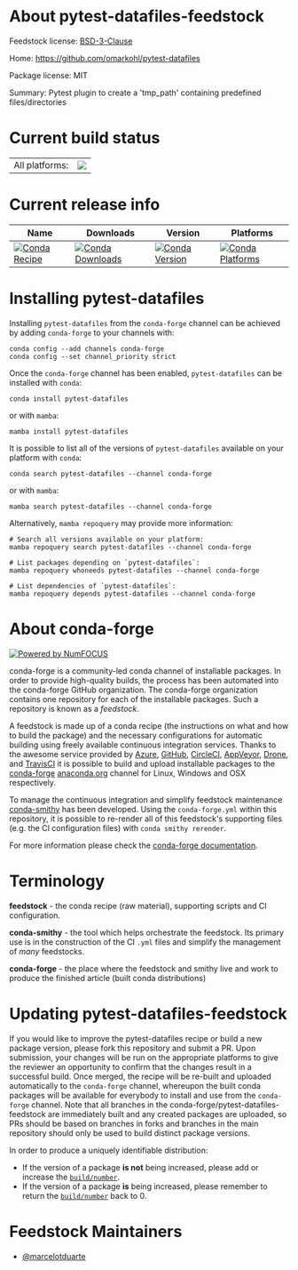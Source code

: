 About pytest-datafiles-feedstock
================================

Feedstock license: [BSD-3-Clause](https://github.com/conda-forge/pytest-datafiles-feedstock/blob/main/LICENSE.txt)

Home: https://github.com/omarkohl/pytest-datafiles

Package license: MIT

Summary: Pytest plugin to create a 'tmp_path' containing predefined files/directories

Current build status
====================


<table><tr><td>All platforms:</td>
    <td>
      <a href="https://dev.azure.com/conda-forge/feedstock-builds/_build/latest?definitionId=22705&branchName=main">
        <img src="https://dev.azure.com/conda-forge/feedstock-builds/_apis/build/status/pytest-datafiles-feedstock?branchName=main">
      </a>
    </td>
  </tr>
</table>

Current release info
====================

| Name | Downloads | Version | Platforms |
| --- | --- | --- | --- |
| [![Conda Recipe](https://img.shields.io/badge/recipe-pytest--datafiles-green.svg)](https://anaconda.org/conda-forge/pytest-datafiles) | [![Conda Downloads](https://img.shields.io/conda/dn/conda-forge/pytest-datafiles.svg)](https://anaconda.org/conda-forge/pytest-datafiles) | [![Conda Version](https://img.shields.io/conda/vn/conda-forge/pytest-datafiles.svg)](https://anaconda.org/conda-forge/pytest-datafiles) | [![Conda Platforms](https://img.shields.io/conda/pn/conda-forge/pytest-datafiles.svg)](https://anaconda.org/conda-forge/pytest-datafiles) |

Installing pytest-datafiles
===========================

Installing `pytest-datafiles` from the `conda-forge` channel can be achieved by adding `conda-forge` to your channels with:

```
conda config --add channels conda-forge
conda config --set channel_priority strict
```

Once the `conda-forge` channel has been enabled, `pytest-datafiles` can be installed with `conda`:

```
conda install pytest-datafiles
```

or with `mamba`:

```
mamba install pytest-datafiles
```

It is possible to list all of the versions of `pytest-datafiles` available on your platform with `conda`:

```
conda search pytest-datafiles --channel conda-forge
```

or with `mamba`:

```
mamba search pytest-datafiles --channel conda-forge
```

Alternatively, `mamba repoquery` may provide more information:

```
# Search all versions available on your platform:
mamba repoquery search pytest-datafiles --channel conda-forge

# List packages depending on `pytest-datafiles`:
mamba repoquery whoneeds pytest-datafiles --channel conda-forge

# List dependencies of `pytest-datafiles`:
mamba repoquery depends pytest-datafiles --channel conda-forge
```


About conda-forge
=================

[![Powered by
NumFOCUS](https://img.shields.io/badge/powered%20by-NumFOCUS-orange.svg?style=flat&colorA=E1523D&colorB=007D8A)](https://numfocus.org)

conda-forge is a community-led conda channel of installable packages.
In order to provide high-quality builds, the process has been automated into the
conda-forge GitHub organization. The conda-forge organization contains one repository
for each of the installable packages. Such a repository is known as a *feedstock*.

A feedstock is made up of a conda recipe (the instructions on what and how to build
the package) and the necessary configurations for automatic building using freely
available continuous integration services. Thanks to the awesome service provided by
[Azure](https://azure.microsoft.com/en-us/services/devops/), [GitHub](https://github.com/),
[CircleCI](https://circleci.com/), [AppVeyor](https://www.appveyor.com/),
[Drone](https://cloud.drone.io/welcome), and [TravisCI](https://travis-ci.com/)
it is possible to build and upload installable packages to the
[conda-forge](https://anaconda.org/conda-forge) [anaconda.org](https://anaconda.org/)
channel for Linux, Windows and OSX respectively.

To manage the continuous integration and simplify feedstock maintenance
[conda-smithy](https://github.com/conda-forge/conda-smithy) has been developed.
Using the ``conda-forge.yml`` within this repository, it is possible to re-render all of
this feedstock's supporting files (e.g. the CI configuration files) with ``conda smithy rerender``.

For more information please check the [conda-forge documentation](https://conda-forge.org/docs/).

Terminology
===========

**feedstock** - the conda recipe (raw material), supporting scripts and CI configuration.

**conda-smithy** - the tool which helps orchestrate the feedstock.
                   Its primary use is in the construction of the CI ``.yml`` files
                   and simplify the management of *many* feedstocks.

**conda-forge** - the place where the feedstock and smithy live and work to
                  produce the finished article (built conda distributions)


Updating pytest-datafiles-feedstock
===================================

If you would like to improve the pytest-datafiles recipe or build a new
package version, please fork this repository and submit a PR. Upon submission,
your changes will be run on the appropriate platforms to give the reviewer an
opportunity to confirm that the changes result in a successful build. Once
merged, the recipe will be re-built and uploaded automatically to the
`conda-forge` channel, whereupon the built conda packages will be available for
everybody to install and use from the `conda-forge` channel.
Note that all branches in the conda-forge/pytest-datafiles-feedstock are
immediately built and any created packages are uploaded, so PRs should be based
on branches in forks and branches in the main repository should only be used to
build distinct package versions.

In order to produce a uniquely identifiable distribution:
 * If the version of a package **is not** being increased, please add or increase
   the [``build/number``](https://docs.conda.io/projects/conda-build/en/latest/resources/define-metadata.html#build-number-and-string).
 * If the version of a package **is** being increased, please remember to return
   the [``build/number``](https://docs.conda.io/projects/conda-build/en/latest/resources/define-metadata.html#build-number-and-string)
   back to 0.

Feedstock Maintainers
=====================

* [@marcelotduarte](https://github.com/marcelotduarte/)

